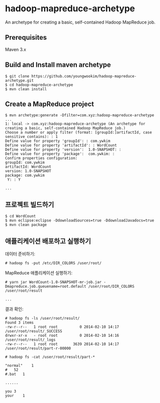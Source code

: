 hadoop-mapreduce-archetype
==========================

An archetype for creating a basic, self-contained Hadoop MapReduce job.

## Prerequisites
Maven 3.x


## Build and Install maven archetype
```
$ git clone https://github.com/youngwookim/hadoop-mapreduce-archetype.git
$ cd hadoop-mapreduce-archetype
$ mvn clean install

```

## Create a MapReduce project
```
$ mvn archetype:generate -Dfilter=com.xyz:hadoop-mapreduce-archetype
...
1: local -> com.xyz:hadoop-mapreduce-archetype (An archetype for creating a basic, self-contained Hadoop MapReduce job.)
Choose a number or apply filter (format: [groupId:]artifactId, case sensitive contains): : 1
Define value for property 'groupId': : com.ywkim
Define value for property 'artifactId': : WordCount
Define value for property 'version':  1.0-SNAPSHOT: : 
Define value for property 'package':  com.ywkim: : 
Confirm properties configuration:
groupId: com.ywkim
artifactId: WordCount
version: 1.0-SNAPSHOT
package: com.ywkim
 Y: : Y

...
```

## 프로젝트 빌드하기
```
$ cd WordCount
$ mvn eclipse:eclipse -DdownloadSources=true -DdownloadJavadocs=true
$ mvn clean package

```

## 애플리케이션 배포하고 실행하기
데이터 준비하기:
```
# hadoop fs -put /etc/DIR_COLORS /user/root/

```

MapReduce 애플리케이션 실행하기: 
```
# yarn jar WordCount-1.0-SNAPSHOT-mr-job.jar -Dmapreduce.job.queuename=root.default /user/root/DIR_COLORS /user/root/result

...
```

결과 확인:
```
# hadoop fs -ls /user/root/result/
Found 3 items
-rw-r--r--   1 root root          0 2014-02-10 14:17 /user/root/result/_SUCCESS
drwxr-xr-x   - root root          0 2014-02-10 14:16 /user/root/result/_logs
-rw-r--r--   1 root root       3639 2014-02-10 14:17 /user/root/result/part-r-00000

# hadoop fs -cat /user/root/result/part-*
```

```
"normal"	1
#	52
#.bat	1

......

you	3
your	1

```



